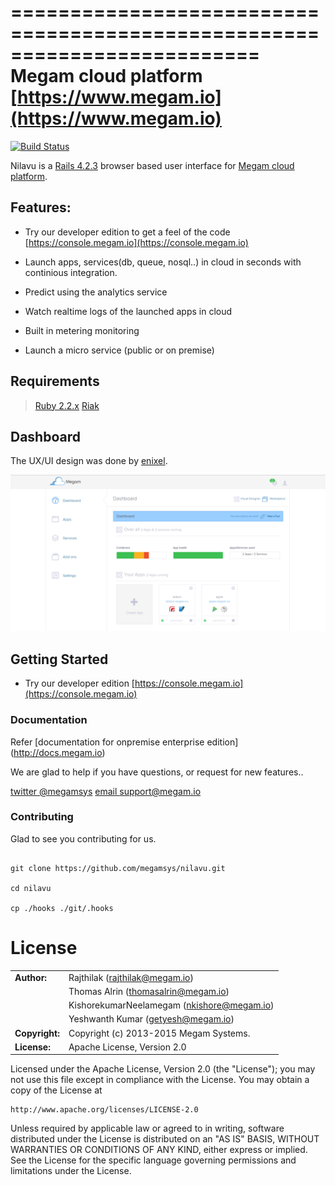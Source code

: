 =========================================================================
Megam cloud platform [https://www.megam.io](https://www.megam.io)
=========================================================================

[![Build Status](https://travis-ci.org/indykish/nilavu.png?branch=0.8)](https://travis-ci.org/megamsys/nilavu)

Nilavu is a [Rails 4.2.3](http://guides.rubyonrails.org/) browser based user interface for [Megam cloud platform](https://www.megam.io).

## Features:

* Try our developer edition to get a feel of the code [https://console.megam.io](https://console.megam.io)

* Launch apps, services(db, queue, nosql..) in cloud in seconds with continious integration.

* Predict using the  analytics service

* Watch realtime logs of the launched apps in cloud

* Built in metering monitoring

* Launch a micro service (public or on premise)



## Requirements

> [Ruby 2.2.x](http://ruby-lang.org)
> [Riak](http://docs.basho.com)


## Dashboard

The UX/UI design was done by [enixel](http://enixel.com).

![A peek of our awesome Dashboard](https://github.com/megamsys/nilavu/blob/0.5/public/nilavu_dash.png)



## Getting Started

* Try our developer edition [https://console.megam.io](https://console.megam.io)


### Documentation

Refer [documentation for onpremise enterprise edition] (http://docs.megam.io)



We are glad to help if you have questions, or request for new features..

[twitter @megamsys](http://twitter.com/megamsys) [email support@megam.io](<support@megam.io>)

### Contributing

Glad to see you contributing for us.

```

git clone https://github.com/megamsys/nilavu.git

cd nilavu

cp ./hooks ./git/.hooks

```

# License

|                      |                                          |
|:---------------------|:-----------------------------------------|
| **Author:**          | Rajthilak (<rajthilak@megam.io>)
|                      | Thomas Alrin (<thomasalrin@megam.io>)
|	    	       	       | KishorekumarNeelamegam (<nkishore@megam.io>)
|		          	       | Yeshwanth Kumar (<getyesh@megam.io>)
| **Copyright:**       | Copyright (c) 2013-2015 Megam Systems.
| **License:**         | Apache License, Version 2.0

Licensed under the Apache License, Version 2.0 (the "License");
you may not use this file except in compliance with the License.
You may obtain a copy of the License at

    http://www.apache.org/licenses/LICENSE-2.0

Unless required by applicable law or agreed to in writing, software
distributed under the License is distributed on an "AS IS" BASIS,
WITHOUT WARRANTIES OR CONDITIONS OF ANY KIND, either express or implied.
See the License for the specific language governing permissions and
limitations under the License.
